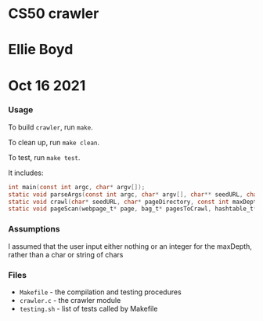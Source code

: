 # CS50 crawler
# Ellie Boyd
# Oct 16 2021

### Usage

To build `crawler`, run `make`. 

To clean up, run `make clean`.

To test, run `make test`.

It includes:
```c
int main(const int argc, char* argv[]);
static void parseArgs(const int argc, char* argv[], char** seedURL, char** pageDirectory, int* maxDepth);
static void crawl(char* seedURL, char* pageDirectory, const int maxDepth);
static void pageScan(webpage_t* page, bag_t* pagesToCrawl, hashtable_t* pagesSeen);
```

### Assumptions

I assumed that the user input either nothing or an integer for the maxDepth, rather than a char or string of chars

### Files

* `Makefile` - the compilation and testing procedures
* `crawler.c` - the crawler module
* `testing.sh` - list of tests called by Makefile


 
